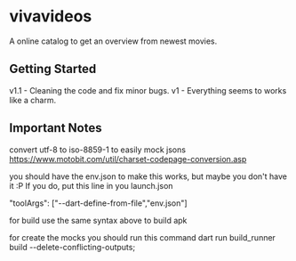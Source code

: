 # vivavideos

A online catalog to get an overview from newest movies.

## Getting Started

v1.1 - Cleaning the code and fix minor bugs.
v1 - Everything seems to works like a charm.

## Important Notes

convert utf-8 to iso-8859-1 to easily mock jsons
https://www.motobit.com/util/charset-codepage-conversion.asp

you should have the env.json to make this works, but maybe you don't have it :P
If you do, put this line in you launch.json

  "toolArgs": ["--dart-define-from-file","env.json"]

for build use the same syntax above to build apk

for create the mocks you should run this command
dart run build_runner build --delete-conflicting-outputs;  